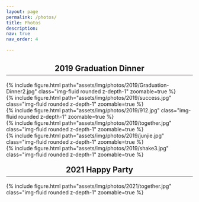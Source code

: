 ```yaml
---
layout: page
permalink: /photos/
title: Photos
description: 
nav: true
nav_order: 4

---
```

<h2 style="padding-bottom: 5px; text-align:center; border-bottom: 1.5px solid #484646;">2019 Graduation Dinner</h2>
<div class="row mt-3">
    <div class="col-sm mt-3 mt-md-0">
        {% include figure.html path="assets/img/photos/2019/Graduation-Dinner2.jpg" class="img-fluid rounded z-depth-1" zoomable=true %}
    </div>
</div>

<div class="row mt-3">
    <div class="col-sm mt-3 mt-md-0">
        {% include figure.html path="assets/img/photos/2019/success.jpg" class="img-fluid rounded z-depth-1" zoomable=true %}
    </div>
    <div class="col-sm mt-3 mt-md-0">
        {% include figure.html path="assets/img/photos/2019/912.jpg" class="img-fluid rounded z-depth-1" zoomable=true %}
    </div>
</div>
<div class="row mt-3">
    <div class="col-sm mt-3 mt-md-0">
        {% include figure.html path="assets/img/photos/2019/together.jpg" class="img-fluid rounded z-depth-1" zoomable=true %}
    </div>
    <div class="col-sm mt-3 mt-md-0">
        {% include figure.html path="assets/img/photos/2019/junjie.jpg" class="img-fluid rounded z-depth-1" zoomable=true %}
    </div>
    <div class="col-sm mt-3 mt-md-0">
        {% include figure.html path="assets/img/photos/2019/shake3.jpg" class="img-fluid rounded z-depth-1" zoomable=true %}
    </div>
</div>

<h2 style="margin-top: 20px; padding-bottom: 5px; text-align:center; border-bottom: 1.5px solid #484646;">2021 Happy Party</h2>
<div class="row mt-3">
    <div class="col-sm mt-3 mt-md-0">
        {% include figure.html path="assets/img/photos/2021/together.jpg" class="img-fluid rounded z-depth-1" zoomable=true %}
    </div>
</div>
